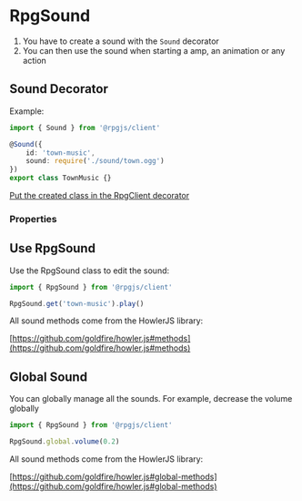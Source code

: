 # RpgSound

1. You have to create a sound with the `Sound` decorator
2. You can then use the sound when starting a amp, an animation or any action

## Sound Decorator

Example: 

```ts
import { Sound } from '@rpgjs/client'

@Sound({
    id: 'town-music',
    sound: require('./sound/town.ogg')
})
export class TownMusic {}
```

[Put the created class in the RpgClient decorator](/classes/client.html#rpgclient-decorator)

### Properties 

<ApiContent page="Sound" />

## Use RpgSound

Use the RpgSound class to edit the sound: 

```ts
import { RpgSound } from '@rpgjs/client'

RpgSound.get('town-music').play()
```

All sound methods come from the HowlerJS library:

[https://github.com/goldfire/howler.js#methods](https://github.com/goldfire/howler.js#methods)

## Global Sound

You can globally manage all the sounds. For example, decrease the volume globally

```ts
import { RpgSound } from '@rpgjs/client'

RpgSound.global.volume(0.2)
```

All sound methods come from the HowlerJS library:

[https://github.com/goldfire/howler.js#global-methods](https://github.com/goldfire/howler.js#global-methods)


